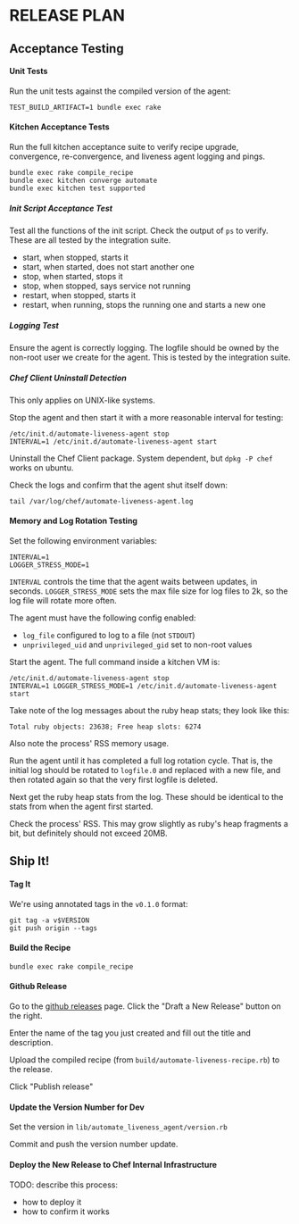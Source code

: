 # RELEASE PLAN

## Acceptance Testing

#### Unit Tests

Run the unit tests against the compiled version of the agent:

```
TEST_BUILD_ARTIFACT=1 bundle exec rake
```

#### Kitchen Acceptance Tests

Run the full kitchen acceptance suite to verify recipe upgrade, convergence,
re-convergence, and liveness agent logging and pings.

```
bundle exec rake compile_recipe
bundle exec kitchen converge automate
bundle exec kitchen test supported
```

##### Init Script Acceptance Test

Test all the functions of the init script. Check the output of `ps` to
verify. These are all tested by the integration suite.

* start, when stopped, starts it
* start, when started, does not start another one
* stop, when started, stops it
* stop, when stopped, says service not running
* restart, when stopped, starts it
* restart, when running, stops the running one and starts a new one

##### Logging Test

Ensure the agent is correctly logging. The logfile should be owned by
the non-root user we create for the agent. This is tested by the integration
suite.

##### Chef Client Uninstall Detection

This only applies on UNIX-like systems.

Stop the agent and then start it with a more reasonable interval for
testing:

```
/etc/init.d/automate-liveness-agent stop
INTERVAL=1 /etc/init.d/automate-liveness-agent start
```

Uninstall the Chef Client package. System dependent, but `dpkg -P chef`
works on ubuntu.

Check the logs and confirm that the agent shut itself down:

```
tail /var/log/chef/automate-liveness-agent.log
```

#### Memory and Log Rotation Testing

Set the following environment variables:

```
INTERVAL=1
LOGGER_STRESS_MODE=1
```

`INTERVAL` controls the time that the agent waits between updates, in
seconds. `LOGGER_STRESS_MODE` sets the max file size for log files to
2k, so the log file will rotate more often.

The agent must have the following config enabled:

* `log_file` configured to log to a file (not `STDOUT`)
* `unprivileged_uid` and `unprivileged_gid` set to non-root values

Start the agent. The full command inside a kitchen VM is:

```
/etc/init.d/automate-liveness-agent stop
INTERVAL=1 LOGGER_STRESS_MODE=1 /etc/init.d/automate-liveness-agent start
```

Take note of the log messages about the ruby heap
stats; they look like this:

```
Total ruby objects: 23638; Free heap slots: 6274
```

Also note the process' RSS memory usage.

Run the agent until it has completed a full log rotation cycle. That is,
the initial log should be rotated to `logfile.0` and replaced with a new
file, and then rotated again so that the very first logfile is deleted.

Next get the ruby heap stats from the log. These should be identical to
the stats from when the agent first started.

Check the process' RSS. This may grow slightly as ruby's heap fragments
a bit, but definitely should not exceed 20MB.

## Ship It!

#### Tag It

We're using annotated tags in the `v0.1.0` format:

```
git tag -a v$VERSION
git push origin --tags
```

#### Build the Recipe

```
bundle exec rake compile_recipe
```

#### Github Release

Go to the [github releases](https://github.com/chef/automate-liveness-agent/releases)
page. Click the "Draft a New Release" button on the right.

Enter the name of the tag you just created and fill out the title and
description.

Upload the compiled recipe (from `build/automate-liveness-recipe.rb`) to
the release.

Click "Publish release"

#### Update the Version Number for Dev

Set the version in `lib/automate_liveness_agent/version.rb`

Commit and push the version number update.

#### Deploy the New Release to Chef Internal Infrastructure

TODO: describe this process:
* how to deploy it
* how to confirm it works
